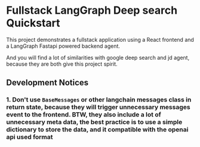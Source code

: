 # Fullstack LangGraph Deep search Quickstart

This project demonstrates a fullstack application using a React frontend and a LangGraph Fastapi powered backend agent.

And you will find a lot of similarities with google deep search and jd agent, because they are both give this project spirit.

## Development Notices

### 1. Don't use `BaseMessages` or other langchain messages class in return state, because they will trigger unnecessary messages event to the frontend. BTW, they also include a lot of unnecessary meta data, the best practice is to use a simple dictionary to store the data, and it compatible with the openai api used format

